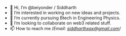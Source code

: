- 👋 Hi, I’m @beiyonder / Siddharth 
- 👀 I’m interested in working on new ideas and projects.
- 🌱 I’m currently pursuing Btech in Engineering Physics.
- 💞️ I’m looking to collaborate on web3 related stuff.
- 📫 How to reach me /*Email: siddharthxax@gmail.com*/


